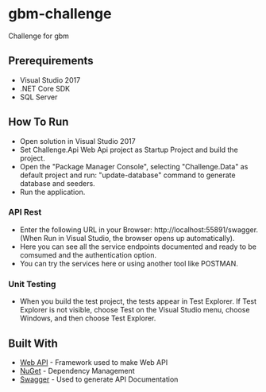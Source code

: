 # gbm-challenge
Challenge for gbm

## Prerequirements
* Visual Studio 2017
* .NET Core SDK
* SQL Server

## How To Run
* Open solution in Visual Studio 2017
* Set Challenge.Api Web Api project as Startup Project and build the project.
* Open the "Package Manager Console", selecting "Challenge.Data" as default project and run: "update-database" command to generate database and seeders.
* Run the application.

### API Rest

* Enter the following URL in your Browser: http://localhost:55891/swagger. (When Run in Visual Studio, the browser opens up automatically).
* Here you can see all the service endpoints documented and ready to be comsumed and the authentication option.
* You can try the services here or using another tool like POSTMAN.


### Unit Testing
* When you build the test project, the tests appear in Test Explorer. If Test Explorer is not visible, choose Test on the Visual Studio menu, choose Windows, and then choose Test Explorer.

## Built With  
  
*  [Web API](https://docs.microsoft.com/en-us/aspnet/core/web-api/?view=aspnetcore-2.1) - Framework used to make Web API
*  [NuGet](https://www.nuget.org/) - Dependency Management  
*  [Swagger](https://github.com/domaindrivendev/Swashbuckle.AspNetCore) - Used to generate API Documentation

